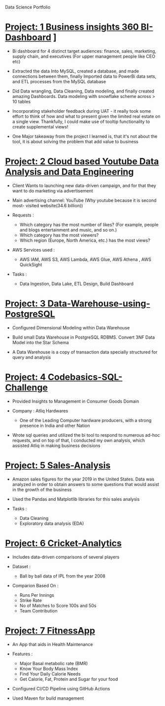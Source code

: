 
Data Science Portfolio 

# [Project: 1 Business insights 360 BI-Dashboard](https://github.com/Manav-56/Finance-Domain-BI-Dashboard-) ]
- Bi dashboard for 4 distinct target audiences: finance, sales, marketing, supply chain, and executives (For upper management people like CEO etc)

- Extracted the data Into MySQL, created a database, and made connections between them, finally Imported data to PowerBi data sets, and ETL processes from the MySQL database 

- Did Data wrangling, Data Cleaning, Data modeling, and finally created amazing Dashboards. Data modeling with snowflake scheme across > 10 tables
- Incorporating stakeholder feedback during UAT - it really took some effort to think of how and what to present given the limited real estate on a single view. Thankfully, I could make use of tooltip functionality to create supplemental views!
 
 - One Major takeaway from the project I learned is, that it's not about the tool, it is about solving the problem that add value to business

# [Project: 2 Cloud based Youtube Data Analysis and Data Engineering](https://github.com/Manav-56/Cloud-based-Youtube-Data-Analysis-and-Data-Engineering-Project) 

- Client Wants to launching new data-driven campaign, and for that they want to do marketing via advertisement

- Main advertising channel: YouTube (Why youtube because it is second most- visited website(34.6 billion))

- Requests :
    - Which category has the most number of likes? (For example, people and blogs  entertainment and music, and so on.)
    - Which category has the most viewers?
    - Which region (Europe, North America, etc.) has the most views?



- AWS Services used :
  - AWS IAM, AWS S3, AWS Lambda, AWS Glue, AWS Athena , AWS QuickSight



- Tasks :
  - Data Ingestion, Data Lake, ETL Design, Build Dashboard

# [Project: 3 Data-Warehouse-using-PostgreSQL](https://github.com/Manav-56/Data-Warehouse-using-PostgreSQL)

- Configured Dimensional Modeling within Data Warehouse

- Build small Data Warehouse in PostgreSQL RDBMS. Convert 3NF Data Model into the Star Schema

- A Data Warehouse is a copy of transaction data specially structured for query and analysis

# [Project: 4 Codebasics-SQL-Challenge](https://github.com/Manav-56/Codebasics-SQL-Challenge)

- Provided Insights to Management in Consumer Goods Domain

- Company : Atliq Hardwares
   - One of the Leading Computer hardware producers, with a strong presence in India and other Nation
   
- Wrote sql queries and utilized the bi tool to respond to numerous ad-hoc requests, and on top of that, I conducted my own analysis, which assisted Atliq in making business decisions

# [Project: 5 Sales-Analysis](https://github.com/Manav-56/Sales-Analysis)

- Amazon sales figures for the year 2019 in the United States. Data was analyzed in order to obtain answers to some questions that would assist in the growth of the business

- Used the Pandas and Matplotlib libraries for this sales analysis

- Tasks :
    - Data Cleaning 
    - Exploratory data analysis (EDA)

# [Project: 6 Cricket-Analytics](https://github.com/Manav-56/Cricket-Analytics)

- Includes data-driven comparisons of several players 

- Dataset :
    - Ball by ball data of IPL from the year 2008



- Comparion Based On :
  - Runs Per Innings
  - Strike Rate
  - No of Matches to Score 100s and 50s
  - Team Contribution


# [Project: 7 FitnessApp](https://github.com/Manav-56/FitnessApp)

- An App that aids in Health Maintenance

- Features :
  - Major Basal metabolic rate (BMR)
  - Know Your Body Mass Index
  - Find Your Daily Calorie Needs
  - Get Calorie, Fat, Protein and Sugar for your food


- Configured CI/CD Pipeline using GitHub Actions

- Used Maven for build management





